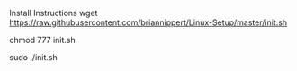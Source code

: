 Install Instructions 
wget https://raw.githubusercontent.com/briannippert/Linux-Setup/master/init.sh

chmod 777 init.sh

sudo ./init.sh
